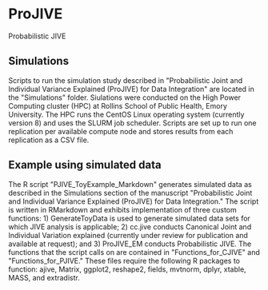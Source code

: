 # ProJIVE
Probabilistic JIVE

## Simulations
Scripts to run the simulation study described in "Probabilistic Joint and Individual Variance Explained (ProJIVE) for Data Integration" are located in the "Simulations" folder. Siulations were conducted on the High Power Computing cluster (HPC) at Rollins School of Public Health, Emory University. The HPC runs the CentOS Linux operating system (currently version 8) and uses the SLURM job scheduler. Scripts are set up to run one replication per available compute node and stores results from each replication as a CSV file.

## Example using simulated data
The R script "PJIVE_ToyExample_Markdown" generates simulated data as described in the Simulations section of the manuscript "Probabilistic Joint and Individual Variance Explained (ProJIVE) for Data Integration." The script is written in RMarkdown and exhibits implementation of three custom functions: 1) GenerateToyData is used to generate simulated data sets for which JIVE analysis is applicable; 2) cc.jive conducts Canonical Joint and Individual Variation explained (currently under review for publication and available at request); and 3) ProJIVE_EM conducts Probabilistic JIVE. The functions that the script calls on are contained in "Functions_for_CJIVE" and "Functions_for_PJIVE." These files require the following R packages to function: ajive, Matrix, ggplot2, reshape2, fields, mvtnorm, dplyr, xtable, MASS, and extradistr.

